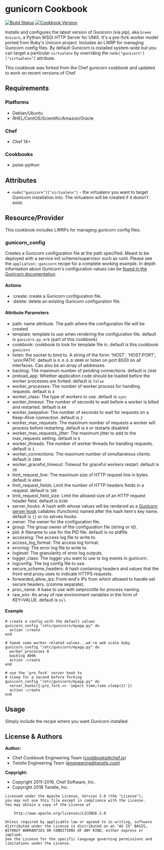 # gunicorn Cookbook

[![Build Status](https://travis-ci.org/chef-cookbooks/gunicorn.svg?branch=master)](http://travis-ci.org/chef-cookbooks/gunicorn) [![Cookbook Version](https://img.shields.io/cookbook/v/gunicorn.svg)](https://supermarket.chef.io/cookbooks/gunicorn)

Installs and configures the latest version of Gunicorn (via pip), aka `Green Unicorn`, a Python WSGI HTTP Server for UNIX. It's a pre-fork worker model ported from Ruby's Unicorn project. Includes an LWRP for managing Gunicorn config files. By default Gunicorn is installed system-wide but you can target a particular `virtualenv` by overriding the `node["gunicorn"]["virtualenv"]` attribute.

This cookbook was forked from the Chef gunicorn cookbook and updated to work on recent versions of Chef.

## Requirements

### Platforms

- Debian/Ubuntu
- RHEL/CentOS/Scientific/Amazon/Oracle

### Chef

- Chef 14+

### Cookbooks

- poise-python

## Attributes

- `node["gunicorn"]["virtualenv"]` - the virtualenv you want to target Gunicorn installation into. The virtualenv will be created if it doesn't exist.

## Resource/Provider

This cookbook includes LWRPs for managing gunicorn config files.

### gunicorn_config

Creates a Gunicorn configuration file at the path specified. Meant to be deployed with a service init scheme/supervisor such as runit. Please see the `appliation::gunicorn` recipe for a complete working example. In depth information about Gunicorn's configuration values can be [found in the Gunicorn documentation](http://gunicorn.org/#docs).

#### Actions

- :create: create a Gunicorn configuration file.
- :delete: delete an existing Gunicorn configuration file.

#### Attribute Parameters

- path: name attribute. The path where the configuration file will be created
- template: template to use when rendering the configuration file. default is `gunicorn.py.erb` (part of this cookbook)
- cookbook: cookbook to look for template file in. default is this cookbook `gunicorn`
- listen: the socket to bind to. A string of the form: 'HOST', 'HOST:PORT', 'unix:PATH'. default is `0.0.0.0:8000` or listen on port 8000 on all interfaces.  Can also be an array of addresses.
- backlog: The maximum number of pending connections. default is `2048`
- preload_app: Whether application code should be loaded before the worker processes are forked. default is `false`
- worker_processes: The number of worker process for handling requests. default is `4`
- worker_class: The type of workers to use. default is `sync`
- worker_timeout: The number of seconds to wait before a worker is killed and restarted. default is `60`
- worker_keepalive: The number of seconds to wait for requests on a Keep-Alive connection. default is `2`
- worker_max_requests: The maximum number of requests a worker will process before restarting. default is `0` or restarts disabled
- worker_max_requests_jitter: The maximum jitter to add to the max_requests setting. default is `0`
- worker_threads: The number of worker threads for handling requests. default is `1`
- worker_connections: The maximum number of simultaneious clients. default is `1000`
- worker_graceful_timeout: Timeout for graceful workers restart. default is `30`
- limit_request_line: The maximum size of HTTP request line in bytes. default is `4094`
- limit_request_fields: Limit the number of HTTP headers fields in a request. default is `100`
- limit_request_field_size: Limit the allowed size of an HTTP request header field. default is `8190`
- server_hooks: A hash with whose values will be rendered as a [Gunicorn server hook](http://gunicorn.org/configure.html#server-hooks) callables (functions) named after the hash item's key name. default is `{}` or no serves hooks
- owner: The owner for the configuration file.
- group: The group owner of the configuration file (string or id).
- pid: A filename to use for the PID file. default is no pidfile
- accesslog: The access log file to write to.
- access_log_format: The access log format.
- errorlog: The error log file to write to.
- loglevel: The granularity of error log outputs.
- logger_class: The logger you want to use to log events in gunicorn.
- logconfig: The log config file to use.
- secure_scheme_headers: A hash containing headers and values that the front-end proxy uses to indicate HTTPS requests.
- forwarded_allow_ips: Front-end's IPs from which allowed to handle set secure headers. (comma separate).
- proc_name: A base to use with setproctitle for process naming.
- raw_env: An array of raw environment variables in the form of KEY=VALUE.  default is `nil`.

#### Example

```
# create a config with the default values
gunicorn_config "/etc/gunicorn/myapp.py" do
  action :create
end

# tweak some worker related values...we're web scale baby
gunicorn_config "/etc/gunicorn/myapp.py" do
  worker_processes 8
  backlog 4096
  action :create
end

# use the 'pre_fork' server hook to
# sleep for a second before forking
gunicorn_config "/etc/gunicorn/myapp.py" do
  server_hooks({:pre_fork => 'import time;time.sleep(1)'})
  action :create
end
```

## Usage

Simply include the recipe where you want Gunicorn installed.

## License & Authors

**Author:** 
* Chef Cookbook Engineering Team ([cookbooks@chef.io](mailto:cookbooks@chef.io)) 
* Twistle Engineering Team ([engineering@twistle.com](mailto:engineering@twistle.io)) 

**Copyright:**
* Copyright 2011-2016, Chef Software, Inc.
* Copyright 2018 Twistle, Inc.

```
Licensed under the Apache License, Version 2.0 (the "License");
you may not use this file except in compliance with the License.
You may obtain a copy of the License at

    http://www.apache.org/licenses/LICENSE-2.0

Unless required by applicable law or agreed to in writing, software
distributed under the License is distributed on an "AS IS" BASIS,
WITHOUT WARRANTIES OR CONDITIONS OF ANY KIND, either express or implied.
See the License for the specific language governing permissions and
limitations under the License.
```
